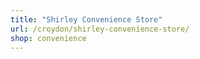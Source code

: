 ```yaml
---
title: "Shirley Convenience Store"
url: /croydon/shirley-convenience-store/
shop: convenience
---
```

